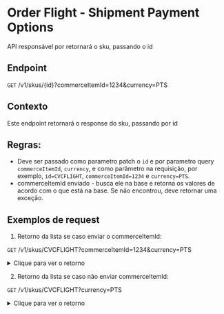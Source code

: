 # Order Flight - Shipment Payment Options

API responsável por retornará o sku, passando o id

## Endpoint

`GET` /v1/skus/{id}?commerceItemId=1234&currency=PTS


## Contexto

Este endpoint retornará o response do sku, passando por id

## Regras:

- Deve ser passado como parametro patch o `id` e por parametro query `commerceItemId`, `currency`, e  como parâmetro na requisição, por exemplo, `id=CVCFLIGHT`, `commerceItemId=1234` e `currency=PTS`.
- commerceItemId enviado - busca ele na base e retorna os valores de acordo com o que está na base. Se não encontrou, deve retornar uma exceção.


## Exemplos de request

1. Retorno da lista se caso enviar o commerceItemId:

`GET` /v1/skus/CVCFLIGHT?commerceItemId=1234&currency=PTS

<details>
    <summary>Clique para ver o retorno</summary>
    <pre>
{
  "id": "CVCFLIGHT",
  "description": "CVCFLIGHT",
  "available": true,
  "currency": "PTS",
  "salePrice": 18200,
  "listPrice": 18200,
  "quantity": 1,
  "commerceItemId": "ci19870698620961"
}
</pre>
</details>

2. Retorno da lista se caso não enviar commerceItemId:

`GET` /v1/skus/CVCFLIGHT?currency=PTS

<details>
    <summary>Clique para ver o retorno</summary>
    <pre>
{ 
  "id": "CVCFLIGHT", 
  "description": "CVCFLIGHT", 
  "available": true, 
  "currency": "PTS", 
  "salePrice": 1, 
  "listPrice": 1, 
  "quantity": 1 
}
</pre>
</details>
